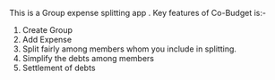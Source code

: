 This is a Group expense splitting app .
Key features of Co-Budget is:-

1. Create Group
2. Add Expense
3. Split fairly among members whom you include in splitting.
4. Simplify the debts among members
5. Settlement of debts
